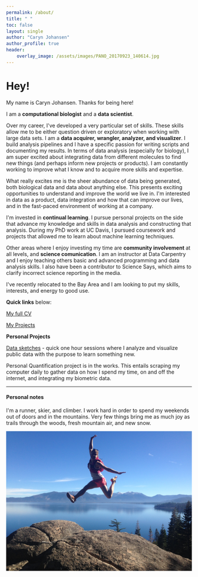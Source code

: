 ```yaml
---
permalink: /about/
title: " "
toc: false
layout: single
author: "Caryn Johansen"
author_profile: true
header: 
    overlay_image: /assets/images/PANO_20170923_140614.jpg
---
```


# Hey!

My name is Caryn Johansen. Thanks for being here!

I am a **computational biologist** and a **data scientist**. 

Over my career, I've developed a very particular set of skills. These skills allow me to be either question driven or exploratory when working with large data sets. I am a **data acquirer, wrangler, analyzer, and visualizer**. I build analysis pipelines and I have a specific passion for writing scripts and documenting my results. In terms of data analysis (especially for biology), I am super excited about integrating data from different molecules to find new things (and perhaps inform new projects or products). I am constantly working to improve what I know and to acquire more skills and expertise.

What really excites me is the sheer abundance of data being generated, both biological data and data about anything else. This presents exciting opportunities to understand and improve the world we live in. I'm interested in data as a product, data integration and how that can improve our lives, and in the fast-paced environment of working at a company.

I'm invested in **continual learning**. I pursue personal projects on the side that advance my knowledge and skills in data analysis and constructing that analysis. During my PhD work at UC Davis, I pursued coursework and projects that allowed me to learn about machine learning techniques. 

Other areas where I enjoy investing my time are **community involvement** at all levels, and **science comunication**. I am an instructor at Data Carpentry and I enjoy teaching others basic and advanced programming and data analysis skills. I also have been a contributor to Science Says, which aims to clarify incorrect science reporting in the media.

I've recently relocated to the Bay Area and I am looking to put my skills, interests, and energy to good use.

**Quick links** below:

[My full CV](/cv/)

[My Projects](/projects/)

**Personal Projects**

[Data sketches](https://github.com/carynJohansen/data_sketches) - quick one hour sessions where I analyze and visualize public data with the purpose to learn something new. 

Personal Quantification project is in the works. This entails scraping my computer daily to gather data on how I spend my time, on and off the internet, and integrating my biometric data.

---

#### Personal notes

I'm a runner, skier, and climber. I work hard in order to spend my weekends out of doors and in the mountains. Very few things bring me as much joy as trails through the woods, fresh mountain air, and new snow. 

![](/assets/images/IMG_7027_small.jpg)
